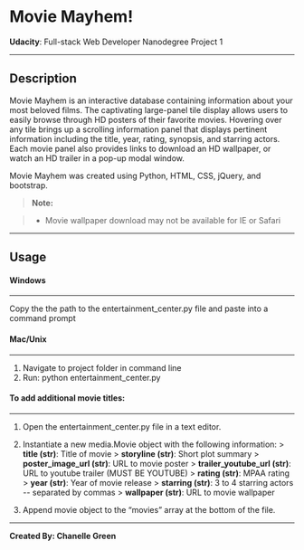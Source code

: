Movie Mayhem!
===================

**Udacity**: Full-stack Web Developer Nanodegree Project 1

----------


Description
-------------

Movie Mayhem is an interactive database containing information about your most beloved films. The captivating large-panel tile display allows users to easily browse through HD posters of their favorite movies. Hovering over any tile brings up a scrolling information panel that displays pertinent information including the title, year, rating, synopsis, and starring actors. Each movie panel also provides links to download an HD wallpaper, or watch an HD trailer in a pop-up modal window. 

Movie Mayhem was created using Python, HTML, CSS, jQuery, and bootstrap.

> **Note:**

> - Movie wallpaper download may not be available for IE or Safari


----------


Usage
-------
#### Windows
------------------
Copy the the path to the entertainment_center.py file and paste into a command prompt

#### Mac/Unix
------------------
1. Navigate to project folder in command line
2. Run: python entertainment_center.py

#### To add additional movie titles:
------------------


1. Open the entertainment_center.py file in a text editor.
2. Instantiate a new media.Movie object with the following information:
        > **title (str)**: Title of movie
	    > **storyline (str)**: Short plot summary
        > **poster_image_url (str)**: URL to movie poster
        > **trailer_youtube_url (str)**: URL to youtube trailer (MUST BE YOUTUBE)
        > **rating (str)**: MPAA rating
        > **year (str)**: Year of movie release
        > **starring (str)**: 3 to 4 starring actors -- separated by commas
        > **wallpaper (str)**: URL to movie wallpaper

3. Append movie object to the “movies” array at the bottom of the file.


---------------

**Created By: Chanelle Green**